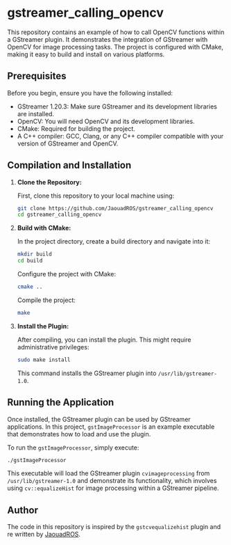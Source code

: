
# gstreamer_calling_opencv

This repository contains an example of how to call OpenCV functions within a GStreamer plugin. It demonstrates the integration of GStreamer with OpenCV for image processing tasks. The project is configured with CMake, making it easy to build and install on various platforms.

## Prerequisites

Before you begin, ensure you have the following installed:
- GStreamer 1.20.3: Make sure GStreamer and its development libraries are installed.
- OpenCV: You will need OpenCV and its development libraries.
- CMake: Required for building the project.
- A C++ compiler: GCC, Clang, or any C++ compiler compatible with your version of GStreamer and OpenCV.

## Compilation and Installation

1. **Clone the Repository:**
   
   First, clone this repository to your local machine using:
   ```bash
   git clone https://github.com/JaouadROS/gstreamer_calling_opencv 
   cd gstreamer_calling_opencv
   ```

2. **Build with CMake:**

   In the project directory, create a build directory and navigate into it:
   ```bash
   mkdir build
   cd build
   ```

   Configure the project with CMake:
   ```bash
   cmake ..
   ```

   Compile the project:
   ```bash
   make
   ```

3. **Install the Plugin:**

   After compiling, you can install the plugin. This might require administrative privileges:
   ```bash
   sudo make install
   ```

   This command installs the GStreamer plugin into `/usr/lib/gstreamer-1.0`.

## Running the Application

Once installed, the GStreamer plugin can be used by GStreamer applications. In this project, `gstImageProcessor` is an example executable that demonstrates how to load and use the plugin.

To run the `gstImageProcessor`, simply execute:
```bash
./gstImageProcessor
```

This executable will load the GStreamer plugin `cvimageprocessing` from `/usr/lib/gstreamer-1.0` and demonstrate its functionality, which involves using `cv::equalizeHist` for image processing within a GStreamer pipeline.

## Author
The code in this repository is inspired by the `gstcvequalizehist` plugin and re written by [JaouadROS](https://github.com/JaouadROS).
